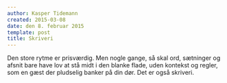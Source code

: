 ```yaml
---
author: Kasper Tidemann
created: 2015-03-08
date: den 8. februar 2015
template: post
title: Skriveri
---
```


Den store rytme er prisværdig. Men nogle gange, så skal ord, sætninger og afsnit bare have lov at stå midt i den blanke flade, uden kontekst og regler, som en gæst der pludselig banker på din dør. Det er også skriveri.